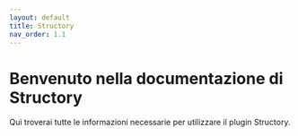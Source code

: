 ```yaml
---
layout: default
title: Structory
nav_order: 1.1
---
```


# Benvenuto nella documentazione di Structory
Qui troverai tutte le informazioni necessarie per utilizzare il plugin Structory.